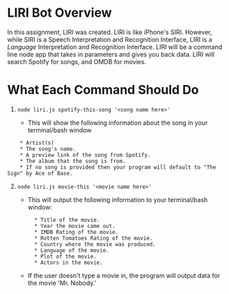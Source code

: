 # LIRI Bot Overview

In this assignment, LIRI was created. LIRI is like iPhone's SIRI. However, while SIRI is a Speech Interpretation and Recognition Interface, LIRI is a _Language_ Interpretation and Recognition Interface. LIRI will be a command line node app that takes in parameters and gives you back data. LIRI will search Spotify for songs, and OMDB for movies.



# What Each Command Should Do


1. `node liri.js spotify-this-song '<song name here>'`

   * This will show the following information about the song in your terminal/bash window
   
 ```
     * Artist(s)
     * The song's name.
     * A preview link of the song from Spotify.
     * The album that the song is from.
     * If no song is provided then your program will default to "The Sign" by Ace of Base.
 ```


2. `node liri.js movie-this '<movie name here>'`

   * This will output the following information to your terminal/bash window:

     ```
       * Title of the movie.
       * Year the movie came out.
       * IMDB Rating of the movie.
       * Rotten Tomatoes Rating of the movie.
       * Country where the movie was produced.
       * Language of the movie.
       * Plot of the movie.
       * Actors in the movie.
     ```

   * If the user doesn't type a movie in, the program will output data for the movie 'Mr. Nobody.'
